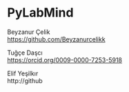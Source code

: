 # PyLabMind

Beyzanur Çelik   
https://github.com/Beyzanurcelikk

Tuğçe Daşcı   
https://orcid.org/0009-0000-7253-5918

Elif Yeşilkır   
http://github

